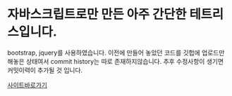 # 자바스크립트로만 만든 아주 간단한 테트리스입니다.
  bootstrap, jquery를 사용하였습니다.
  이전에 만들어 놓았던 코드를 깃헙에 업로드만 해놓은 상태여서 commit history는 따로 존재하지않습니다. 
  추후 수정사항이 생기면 커밋이력이 추가될 것 입니다.


<a href= "https://hk-tetris.netlify.app" target = "blank">사이트바로가기</a>
